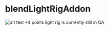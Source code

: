 # blendLightRigAddon
![alt text](https://raw.githubusercontent.com/moonyuet/blendLightRigAddon/main/LightRigPy/lightRig.PNG)
*4 points light rig is currently still in QA
